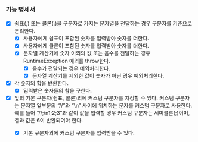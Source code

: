 ### 기능 명세서
- [X] 쉼표(,) 또는 콜론(:)을 구분자로 가지는 문자열을 전달하는 경우 구분자를 기준으로 분리한다. 
    - [X] 사용자에게 쉼표이 포함된 숫자를 입력받아 숫자를 더한다.
    - [X] 사용자에게 클론이 포함된 숫자를 입력받아 숫자를 더한다.
    - [X] 문자열 계산기에 숫자 이외의 값 또는 음수를 전달하는 경우 RuntimeException 예외를 throw한다.
        - [X] 음수가 전달되는 경우 예외처리한다.
        - [X] 문자열 계산기를 제외한 값이 숫자가 아닌 경우 예외처리한다. 
- [X] 각 숫자의 합을 반환한다.
    - [X] 입력받은 숫자들의 합을 구한다.
- [X] 앞의 기본 구분자(쉼표, 콜론)외에 커스텀 구분자를 지정할 수 있다. 
        커스텀 구분자는 문자열 앞부분의 “//”와 “\n” 사이에 위치하는 문자를 커스텀 구분자로 사용한다. 
        예를 들어 “//;\n1;2;3”과 같이 값을 입력할 경우 커스텀 구분자는 세미콜론(;)이며, 결과 값은 6이 반환되어야 한다.
    - [X] 기본 구분자외에 커스텀 구분자를 입력받을 수 있다.


